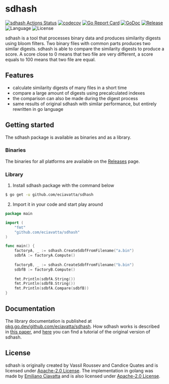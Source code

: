 # sdhash

[![sdhash Actions Status](https://github.com/eciavatta/sdhash/workflows/Test/badge.svg)](https://github.com/eciavatta/sdhash/actions)
[![codecov](https://codecov.io/gh/eciavatta/sdhash/branch/develop/graph/badge.svg)](https://codecov.io/gh/eciavatta/sdhash)
[![Go Report Card](https://goreportcard.com/badge/github.com/eciavatta/sdhash)](https://goreportcard.com/report/github.com/eciavatta/sdhash)
[![GoDoc](https://pkg.go.dev/badge/github.com/eciavatta/sdhash?status.svg)](https://pkg.go.dev/github.com/eciavatta/sdhash?tab=doc)
[![Release](https://img.shields.io/github/release/eciavatta/sdhash.svg?style=flat-square)](https://github.com/eciavatta/sdhash/releases)
![Language](https://img.shields.io/badge/language-go-blue)
![License](https://img.shields.io/github/license/eciavatta/sdhash)

sdhash is a tool that processes binary data and produces similarity digests using bloom filters. Two binary files with
common parts produces two similar digests. sdhash is able to compare the similarity digests to produce a score. A score
close to 0 means that two file are very different, a score equals to 100 means that two file are equal.

## Features

- calculate similarity digests of many files in a short time
- compare a large amount of digests using precalculated indexes
- the comparison can also be made during the digest process
- same results of original sdhash with similar performance, but entirely rewritten in go language

## Getting started

The sdhash package is available as binaries and as a library.

### Binaries

The binaries for all platforms are available on the [Releases](https://github.com/eciavatta/sdhash/releases) page.

### Library

1. Install sdhash package with the command below

```sh
$ go get -u github.com/eciavatta/sdhash
```

2. Import it in your code and start play around

```go
package main

import (
	"fmt"
	"github.com/eciavatta/sdhash"
)

func main() {
	factoryA, _ := sdhash.CreateSdbfFromFilename("a.bin")
	sdbfA := factoryA.Compute()
	
	factoryB, _ := sdhash.CreateSdbfFromFilename("b.bin")
	sdbfB := factoryB.Compute()
	
	fmt.Println(sdbfA.String())
	fmt.Println(sdbfB.String())
	fmt.Println(sdbfA.Compare(sdbfB))	
}
```

## Documentation

The library documentation is published
at [pkg.go.dev/github.com/eciavatta/sdhash](https://pkg.go.dev/github.com/eciavatta/sdhash). How sdhash works is
described in [this paper](http://roussev.net/pubs/2010-IFIP--sdhash-design.pdf),
and [here](http://roussev.net/sdhash/tutorial/sdhash-tutorial.html) you can find a tutorial of the original version of
sdhash.

## License

sdhash is originally created by Vassil Roussev and Candice Quates and is licensed
under [Apache-2.0 License](SDHASH_LICENSE). The implementation in golang was made
by [Emiliano Ciavatta](https://eciavatta.dev) and is also licensed under
[Apache-2.0 License](SDHASH_LICENSE).
